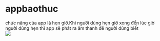 # appbaothuc
chức năng của app là hẹn giờ.Khi người dùng hẹn giờ xong đến lúc giờ người dùng hẹn thì app sẽ phát ra âm thanh để người dùng biết
<br>
<img src="https://scontent.fhan3-1.fna.fbcdn.net/v/t1.0-9/56506553_675900259491137_656653555565854720_n.jpg?_nc_cat=109&_nc_oc=AQntYHZYv4F1gPg0qq8boRKH3n385VjUt6YPhKj9BY4cb7EV5aYMxpkXPAvjefVnP3E&_nc_ht=scontent.fhan3-1.fna&oh=c4cbac02e96ca097dfd879c48544a94f&oe=5D06B716">
